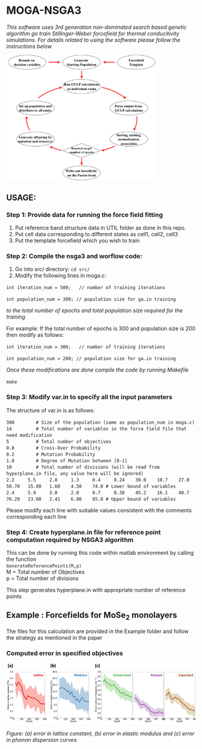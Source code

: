# MOGA-NSGA3

*This software uses 3rd generation non-dominated search based genetic algorithm go train Stillinger-Weber forcefield for thermal conducitivity simulations. For details related to using the software please follow the instructions below*

<img src="./Media/Picture1.png" width=400>

## USAGE:

### Step 1: Provide data for running the force field fitting
1. Put reference band structure data in UTIL folder as done in this repo.
2. Put cell data corresponding to different states as cell1, cell2, cell3 
3. Put the template forcefield which you wish to train


### Step 2: Compile the nsga3 and worflow code:
1. Go into src/ directory: `cd src/`
2. Modify the following lines in moga.c:

  `int iteration_num = 500;   // number of training iterations`
  
  `int population_num = 300; // population size for ga.in training`
  
  *to the total number of epochs and total population size required for the training*
  
  For example: If the total number of epochs is 300 and population size is 200 then modify as follows:
  
  `int iteration_num = 300;   // number of training iterations`
  
  `int population_num = 200; // population size for ga.in training`
  
  *Once these modifications are done compile the code by running Makefile*
  
  `make`
  
### Step 3: Modify var.in to specify all the input parameters
The structure of var.in is as follows:

`300        # Size of the population (same as population_num in moga.c) `<br/>
`14         # Total number of variables in the force field file that need modification`<br/>
`5          # Total number of objectives` <br/>
`0.8        # Cross-Over Probability`<br/>
`0.2        # Mutation Probability`<br/>
`1.0        # Degree of Mutation between [0-1]`<br/>
`10         # Total number of divisions (will be read from hyperplane.in file, any value here will be ignored)`<br/>
`2.2     5.5     2.8     1.3     0.4     0.24    30.0    10.7    27.0    50.70   15.00   1.60    4.50    74.0 # Lower bound of variables`<br/>
`2.4     5.9     3.0     2.0     0.7     0.38    45.2    16.1    40.7    76.20   23.00   2.41    6.80    85.0 # Upper bound of variables`<br/>
  
 Please modify each line with suitable values consistent with the comments corresponding each line
 
 ### Step 4: Create hyperplane.in file for reference point computation required by NSGA3 algorithm
 
 This can be done by running this code within matlab environment by calling the function <br/>
 `GenerateReferencePoints(M,p)` <br/>
 M = Total number of Objectives <br/>
 p = Total number of divisions  <br/>
 
 This step generates hyperplane.in with appropriate number of reference points

  
  
<h2> Example : Forcefields for MoSe<sub>2</sub> monolayers</h2>

The files for this calculation are provided in the Example folder and follow the strategy as mentioned in the paper

### Computed error in specified objectives

<img src="./Media/Picture2.png" width=800>

*Figure: (a) error in lattice constant, (b) error in elastic modulus and (c) error in phonon dispersion curves*
